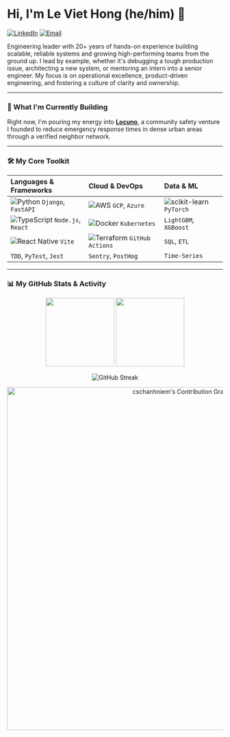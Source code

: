 # Hi, I'm Le Viet Hong (he/him) 👋

<a href="https://www.linkedin.com/in/theaiarchitect/"><img src="https://img.shields.io/badge/LinkedIn-0A66C2.svg?style=for-the-badge&logo=linkedin&logoColor=white" alt="LinkedIn"/></a>
<a href="mailto:vh3969@gmail.com"><img src="https://img.shields.io/badge/Email-EA4335.svg?style=for-the-badge&logo=gmail&logoColor=white" alt="Email"/></a>

Engineering leader with 20+ years of hands-on experience building scalable, reliable systems and growing high-performing teams from the ground up. I lead by example, whether it's debugging a tough production issue, architecting a new system, or mentoring an intern into a senior engineer. My focus is on operational excellence, product-driven engineering, and fostering a culture of clarity and ownership.

---

### 🌱 What I'm Currently Building

Right now, I'm pouring my energy into **[Locuno](https://github.com/Locuno)**, a community safety venture I founded to reduce emergency response times in dense urban areas through a verified neighbor network.

---

### 🛠️ My Core Toolkit

| Languages & Frameworks | Cloud & DevOps | Data & ML |
| :--- | :--- | :--- |
| ![Python](https://img.shields.io/badge/-Python-3776AB?style=flat-square&logo=python&logoColor=white) `Django`, `FastAPI` | ![AWS](https://img.shields.io/badge/-AWS-232F3E?style=flat-square&logo=amazon-aws&logoColor=white) `GCP`, `Azure` | ![scikit-learn](https://img.shields.io/badge/-scikit--learn-F7931E?style=flat-square&logo=scikit-learn&logoColor=white) `PyTorch` |
| ![TypeScript](https://img.shields.io/badge/-TypeScript-3178C6?style=flat-square&logo=typescript&logoColor=white) `Node.js`, `React` | ![Docker](https://img.shields.io/badge/-Docker-2496ED?style=flat-square&logo=docker&logoColor=white) `Kubernetes` | `LightGBM`, `XGBoost` |
| ![React Native](https://img.shields.io/badge/-React%20Native-61DAFB?style=flat-square&logo=react&logoColor=black) `Vite` | ![Terraform](https://img.shields.io/badge/-Terraform-7B42BC?style=flat-square&logo=terraform&logoColor=white) `GitHub Actions` | `SQL`, `ETL` |
| `TDD`, `PyTest`, `Jest` | `Sentry`, `PostHog` | `Time-Series` |

---

### 📊 My GitHub Stats & Activity

<p align="center">
  <img height="160em" src="https://github-readme-stats.vercel.app/api?username=cschanhniem&show_icons=true&theme=tokyonight&include_all_commits=true&count_private=true"/>
  <img height="160em" src="https://github-readme-stats.vercel.app/api/top-langs/?username=cschanhniem&layout=compact&langs_count=7&theme=tokyonight&hide=html,css,vue,astro,nunjucks,javascript"/>
</p>

<p align="center">
  <img src="https://github-readme-streak-stats.herokuapp.com/?user=cschanhniem&theme=tokyonight" alt="GitHub Streak" />
</p>

<p align="center">
  <img src="https://ghchart.rshah.org/cschanhniem" alt="cschanhniem's Contribution Graph" width="800" />
</p>
